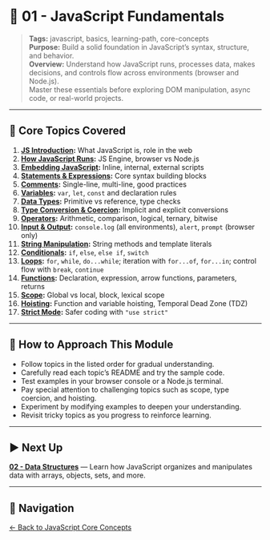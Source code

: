 # 📘 01 - JavaScript Fundamentals

> **Tags:** javascript, basics, learning-path, core-concepts  
> **Purpose:** Build a solid foundation in JavaScript’s syntax, structure, and behavior.  
> **Overview:** Understand how JavaScript runs, processes data, makes decisions, and controls flow across environments (browser and Node.js).  
> Master these essentials before exploring DOM manipulation, async code, or real-world projects.

---

## 📝 Core Topics Covered

1. **[JS Introduction](./01-js-intro/README.md):** What JavaScript is, role in the web  
2. **[How JavaScript Runs](./02-js-runtime/README.md):** JS Engine, browser vs Node.js  
3. **[Embedding JavaScript](./03-embedding-js/README.md):** Inline, internal, external scripts  
4. **[Statements & Expressions](./04-statements-expressions/README.md):** Core syntax building blocks  
5. **[Comments](./05-comments/README.md):** Single-line, multi-line, good practices  
6. **[Variables](./06-variables/README.md):** `var`, `let`, `const` and declaration rules  
7. **[Data Types](./07-data-types/README.md):** Primitive vs reference, type checks  
8. **[Type Conversion & Coercion](./08-type-conversion-coercion/README.md):** Implicit and explicit conversions  
9. **[Operators](./09-operators/README.md):** Arithmetic, comparison, logical, ternary, bitwise  
10. **[Input & Output](./10-io-methods/README.md):** `console.log` (all environments), `alert`, `prompt` (browser only)  
11. **[String Manipulation](./11-string-manipulation/README.md):** String methods and template literals  
12. **[Conditionals](./12-conditionals/README.md):** `if`, `else`, `else if`, `switch`  
13. **[Loops](./13-loops/README.md):** `for`, `while`, `do...while`; iteration with `for...of`, `for...in`; control flow with `break`, `continue`  
14. **[Functions](./14-functions/README.md):** Declaration, expression, arrow functions, parameters, returns  
15. **[Scope](./15-scope/README.md):** Global vs local, block, lexical scope  
16. **[Hoisting](./16-hoisting/README.md):** Function and variable hoisting, Temporal Dead Zone (TDZ)  
17. **[Strict Mode](./17-strict-mode/README.md):** Safer coding with `"use strict"`

---

## 🚀 How to Approach This Module

- Follow topics in the listed order for gradual understanding.  
- Carefully read each topic’s README and try the sample code.
- Test examples in your browser console or a Node.js terminal.  
- Pay special attention to challenging topics such as scope, type coercion, and hoisting.  
- Experiment by modifying examples to deepen your understanding.  
- Revisit tricky topics as you progress to reinforce learning.

---

## ▶️ Next Up

**[02 - Data Structures](../02-data-structures/README.md)** — Learn how JavaScript organizes and manipulates data with arrays, objects, sets, and more.

---

## 🔁 Navigation

[← Back to JavaScript Core Concepts](../README.md)

